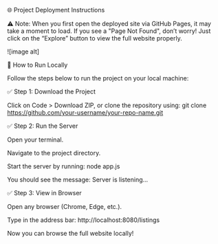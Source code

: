 🌐 Project Deployment Instructions

⚠️ Note: When you first open the deployed site via GitHub Pages, it may take a moment to load. If you see a "Page Not Found", don’t worry! Just click on the “Explore” button to view the full website properly.

![image alt]

🚀 How to Run Locally

Follow the steps below to run the project on your local machine:

✅ Step 1: Download the Project

Click on Code > Download ZIP, or clone the repository using:
git clone https://github.com/your-username/your-repo-name.git

✅ Step 2: Run the Server

Open your terminal.

Navigate to the project directory.

Start the server by running:
node app.js

You should see the message:
Server is listening...

✅ Step 3: View in Browser

Open any browser (Chrome, Edge, etc.).

Type in the address bar:
http://localhost:8080/listings

Now you can browse the full website locally!
